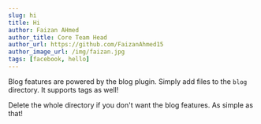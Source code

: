 ```yaml
---
slug: hi
title: Hi
author: Faizan AHmed
author_title: Core Team Head
author_url: https://github.com/FaizanAhmed15
author_image_url: /img/faizan.jpg
tags: [facebook, hello]
---
```


Blog features are powered by the blog plugin. Simply add files to the `blog` directory. It supports tags as well!

Delete the whole directory if you don't want the blog features. As simple as that!
